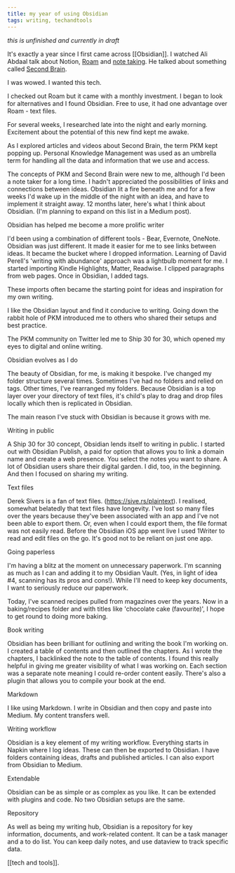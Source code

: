```yaml
---
title: my year of using Obsidian
tags: writing, techandtools
---
```


*this is unfinished and currently in draft*

It's exactly a year since I first came across [[Obsidian]]. I watched Ali Abdaal talk about Notion, [Roam](https://youtu.be/bpikCLhpIRY) and [note taking](https://youtu.be/wpcVQeF07G4). He talked about something called [Second Brain](https://youtu.be/OP3dA2GcAh8).

I was wowed. I wanted this tech. 

I checked out Roam but it came with a monthly investment. I began to look for alternatives and I found Obsidian. Free to use, it had one advantage over Roam - text files.

For several weeks, I researched late into the night and early morning. Excitement about the potential of this new find kept me awake.

As I explored articles and videos about Second Brain, the term PKM kept popping up. Personal Knowledge Management was used as an umbrella term for handling all the data and information that we use and access.

The concepts of PKM and Second Brain were new to me, although I'd been a note taker for a long time. I hadn't appreciated the possibilities of links and connections between ideas. Obsidian lit a fire beneath me and for a few weeks I'd wake up in the middle of the night with an idea, and have to implement it straight away. 12 months later, here's what I think about Obsidian. (I'm planning to expand on this list in a Medium post).

Obsidian has helped me become a more prolific writer

I'd been using a combination of different tools - Bear, Evernote, OneNote. Obsidian was just different. It made it easier for me to see links between ideas. It became the bucket where I dropped information. Learning of David Perell's 'writing with abundance' approach was a lightbulb moment for me. I started importing Kindle Highlights, Matter, Readwise. I clipped paragraphs from web pages. Once in Obsidian, I added tags. 

These imports often became the starting point for ideas and inspiration for my own writing. 

I like the Obsidian layout and find it conducive to writing. Going down the rabbit hole of PKM introduced me to others who shared their setups and best practice.

The PKM community on Twitter led me to Ship 30 for 30, which opened my eyes to digital and online writing.

Obsidian evolves as I do

The beauty of Obsidian, for me, is making it bespoke. I've changed my folder structure several times. Sometimes I've had no folders and relied on tags. Other times, I've rearranged my folders. Because Obsidian is a top layer over your directory of text files, it's child's play to drag and drop files locally which then is replicated in Obsidian.

The main reason I've stuck with Obsidian is because it grows with me.

Writing in public

A Ship 30 for 30 concept, Obsidian lends itself to writing in public. I started out with Obsidian Publish, a paid for option that allows you to link a domain name and create a web presence. You select the notes you want to share. A lot of Obsidian users share their digital garden. I did, too, in the beginning. And then I focused on sharing my writing.

Text files

Derek Sivers is a fan of text files. (https://sive.rs/plaintext). I realised, somewhat belatedly that text files have longevity. I've lost so many files over the years because they've been associated with an app and I've not been able to export them. Or, even when I could export them, the file format was not easily read. Before the Obsidian iOS app went live I used 1Writer to read and edit files on the go. It's good not to be reliant on just one app.

Going paperless

I'm having a blitz at the moment on unnecessary paperwork. I'm scanning as much as I can and adding it to my Obsidian Vault. (Yes, in light of idea #4, scanning has its pros and cons!). While I'll need to keep key documents, I want to seriously reduce our paperwork.

Today, I've scanned recipes pulled from magazines over the years. Now in a baking/recipes folder and with titles like 'chocolate cake (favourite)', I hope to get round to doing more baking.

Book writing

Obsidian has been brilliant for outlining and writing the book I'm working on. I created a table of contents and then outlined the chapters. As I wrote the chapters, I backlinked the note to the table of contents. I found this really helpful in giving me greater visibility of what I was working on. Each section was a separate note meaning I could re-order content easily. There's also a plugin that allows you to compile your book at the end.

Markdown

I like using Markdown. I write in Obsidian and then copy and paste into Medium. My content transfers well.

Writing workflow

Obsidian is a key element of my writing workflow. Everything starts in Napkin where I log ideas. These can then be exported to Obsidian. I have folders containing ideas, drafts and published articles. I can also export from Obsidian to Medium.

Extendable

Obsidian can be as simple or as complex as you like. It can be extended with plugins and code. No two Obsidian setups are the same.

Repository

As well as being my writing hub, Obsidian is a repository for key information, documents, and work-related content. It can be a task manager and a to do list. You can keep daily notes, and use dataview to track specific data.

[[tech and tools]].